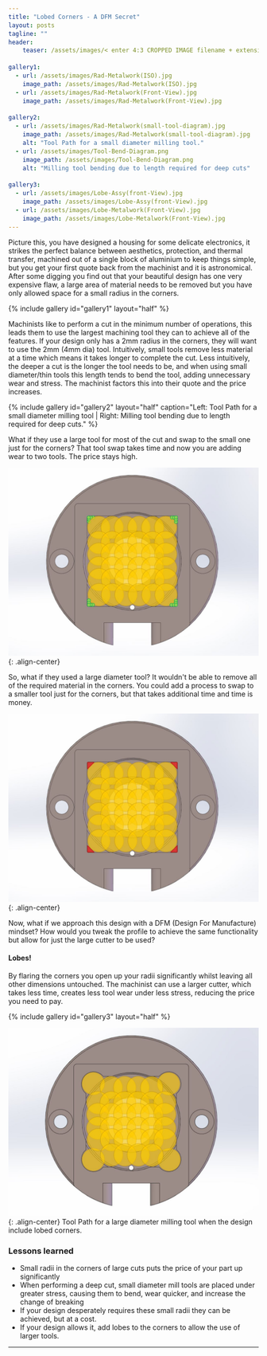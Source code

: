 ```yaml
---
title: "Lobed Corners - A DFM Secret"
layout: posts
tagline: ""
header:
    teaser: /assets/images/< enter 4:3 CROPPED IMAGE filename + extension here >

gallery1:
  - url: /assets/images/Rad-Metalwork(ISO).jpg
    image_path: /assets/images/Rad-Metalwork(ISO).jpg
  - url: /assets/images/Rad-Metalwork(Front-View).jpg
    image_path: /assets/images/Rad-Metalwork(Front-View).jpg

gallery2:
  - url: /assets/images/Rad-Metalwork(small-tool-diagram).jpg
    image_path: /assets/images/Rad-Metalwork(small-tool-diagram).jpg
    alt: "Tool Path for a small diameter milling tool."
  - url: /assets/images/Tool-Bend-Diagram.png
    image_path: /assets/images/Tool-Bend-Diagram.png
    alt: "Milling tool bending due to length required for deep cuts"

gallery3:
  - url: /assets/images/Lobe-Assy(front-View).jpg
    image_path: /assets/images/Lobe-Assy(front-View).jpg
  - url: /assets/images/Lobe-Metalwork(Front-View).jpg
    image_path: /assets/images/Lobe-Metalwork(Front-View).jpg
---
```


Picture this, you have designed a housing for some delicate electronics, it strikes the perfect balance between aesthetics, protection, and thermal transfer, machined out of a single block of aluminium to keep things simple, but you get your first quote back from the machinist and it is astronomical. After some digging you find out that your beautiful design has one very expensive flaw, a large area of material needs to be removed but you have only allowed space for a small radius in the corners.

{% include gallery id="gallery1" layout="half" %}

Machinists like to perform a cut in the minimum number of operations, this leads them to use the largest machining tool they can to achieve all of the features. If your design only has a 2mm radius in the corners, they will want to use the 2mm (4mm dia) tool. Intuitively, small tools remove less material at a time which means it takes longer to complete the cut. Less intuitively, the deeper a cut is the longer the tool needs to be, and when using small diameter/thin tools this length tends to bend the tool, adding unnecessary wear and stress. The machinist factors this into their quote and the price increases.

{% include gallery id="gallery2" layout="half" caption="Left: Tool Path for a small diameter milling tool  |  Right: Milling tool bending due to length required for deep cuts." %}

What if they use a large tool for most of the cut and swap to the small one just for the corners? That tool swap takes time and now you are adding wear to two tools. The price stays high.

![Rad-Metalwork(2Tools-Diagram)](../assets/images/Rad-Metalwork(2Tools-Diagram).jpg){: .align-center}

So, what if they used a large diameter tool? It wouldn't be able to remove all of the required material in the corners. You could add a process to swap to a smaller tool just for the corners, but that takes additional time and time is money.

![Rad-Metalwork(large-tool-unmachined-areas)](../assets/images/Rad-Metalwork(large-tool-unmachined-areas).jpg){: .align-center}

Now, what if we approach this design with a DFM (Design For Manufacture) mindset? How would you tweak the profile to achieve the same functionality but allow for just the large cutter to be used? 

#### Lobes!

By flaring the corners you open up your radii significantly whilst leaving all other dimensions untouched. The machinist can use a larger cutter, which takes less time, creates less tool wear under less stress, reducing the price you need to pay.

{% include gallery id="gallery3" layout="half" %} 

![Lobe-Metalwork(large-tool-diagram)](../assets/images/Lobe-Metalwork(large-tool-diagram).jpg){: .align-center}
Tool Path for a large diameter milling tool when the design include lobed corners.

### Lessons learned

- Small radii in the corners of large cuts puts the price of your part up significantly
- When performing a deep cut, small diameter mill tools are placed under greater stress, causing them to bend, wear quicker, and increase the change of breaking
- If your design desperately requires these small radii they can be achieved, but at a cost.
- If your design allows it, add lobes to the corners to allow the use of larger tools.

***